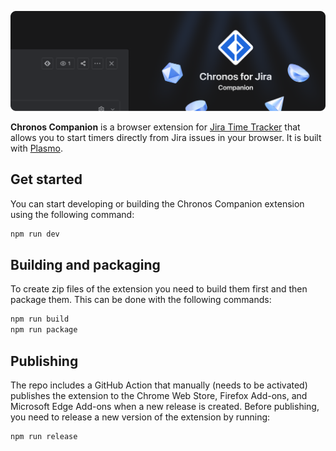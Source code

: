 ![The Chronos Companion icon with a Jira UI screenshot](.github/repo-header.png)

**Chronos Companion** is a browser extension for [Jira Time Tracker](https://github.com/nice-af/chronos-app) that allows you to start timers directly from Jira issues in your browser. It is built with [Plasmo](https://plasmo.com/).

## Get started

You can start developing or building the Chronos Companion extension using the following command:

```bash
npm run dev
```

## Building and packaging

To create zip files of the extension you need to build them first and then package them. This can be done with the following commands:

```bash
npm run build
npm run package
```

## Publishing

The repo includes a GitHub Action that manually (needs to be activated) publishes the extension to the Chrome Web Store, Firefox Add-ons, and Microsoft Edge Add-ons when a new release is created.
Before publishing, you need to release a new version of the extension by running:

```bash
npm run release
```